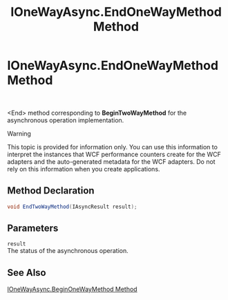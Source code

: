 ﻿---
title: IOneWayAsync.EndOneWayMethod Method
TOCTitle: IOneWayAsync.EndOneWayMethod Method
ms:assetid: 2d0b6f77-b4d6-4c0d-94a4-5c48081bf019
ms:mtpsurl: https://msdn.microsoft.com/en-us/library/Bb727719(v=BTS.80)
ms:contentKeyID: 51527008
ms.date: 08/30/2017
mtps_version: v=BTS.80
---

# IOneWayAsync.EndOneWayMethod Method

 

\<End\> method corresponding to **BeginTwoWayMethod** for the asynchronous operation implementation.


> [!WARNING]
> <P>This topic is provided for information only. You can use this information to interpret the instances that WCF performance counters create for the WCF adapters and the auto-generated metadata for the WCF adapters. Do not rely on this information when you create applications.</P>



## Method Declaration

```C#
void EndTwoWayMethod(IAsyncResult result);  
```

## Parameters

`result`  
The status of the asynchronous operation.

## See Also

[IOneWayAsync.BeginOneWayMethod Method](ionewayasync-beginonewaymethod-method.md)

